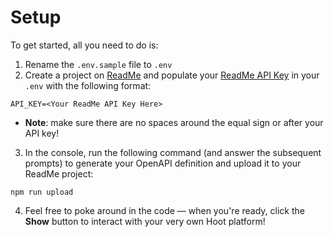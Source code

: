 # Setup

To get started, all you need to do is:

<!-- (Maybe we shouldn't use .env.sample and use regular old .env instead? TODO: Test if it properly copies the keys when remixing!) -->

1. Rename the `.env.sample` file to `.env`
1. Create a project on [ReadMe](https://readme.com) and populate your [ReadMe API Key](https://docs.readme.com/developers/docs/authentication) in your `.env` with the following format:

```
API_KEY=<Your ReadMe API Key Here>
```
* **Note**: make sure there are no spaces around the equal sign or after your API key!

3. In the console, run the following command (and answer the subsequent prompts) to generate your OpenAPI definition and upload it to your ReadMe project:

```
npm run upload
```

4. Feel free to poke around in the code — when you're ready, click the **Show** button to interact with your very own Hoot platform!
